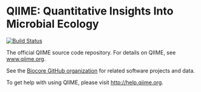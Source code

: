 QIIME: Quantitative Insights Into Microbial Ecology
===================================================

[![Build Status](http://ci.qiime.org/job/QIIME/badge/icon)](http://ci.qiime.org/job/QIIME/)

The official QIIME source code repository. For details on QIIME, see www.qiime.org.

See the [Biocore GitHub organization](https://github.com/biocore) for related software projects and data.

To get help with using QIIME, please visit http://help.qiime.org.
